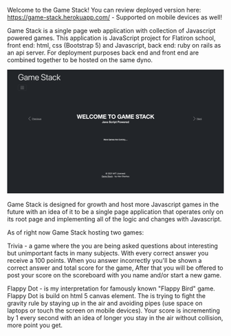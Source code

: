Welcome to the Game Stack! You can review deployed version here: https://game-stack.herokuapp.com/ - Supported on mobile devices as well!

Game Stack is a single page web application with collection of Javascript powered games. This application is JavaScript project for Flatiron school, front end: html, css (Bootstrap 5) and Javascript, back end: ruby on rails as an api server. For deployment purposes back end and front end are combined together to be hosted on the same dyno. 

![game stack welcome screen](/app/assets/images/main.png?raw=true "Title")

Game Stack is designed for growth and host more Javascript games in the future with an idea of it to be a single page application that operates only on its root page and implementing all of the logic and changes with Javascript.

As of right now Game Stack hosting two games:

Trivia - a game where the you are being asked questions about interesting but unimportant facts in many subjects. With every correct answer you receive a 100 points. When you answer incorrectly you'll be shown a correct answer and total score for the game, After that you will be offered to post your score on the scoreboard with you name and/or start a new game.

Flappy Dot - is my interpretation for famously known "Flappy Bird" game. Flappy Dot is build on html 5 canvas element. The is trying to fight the gravity rule by staying up in the air and avoiding pipes (use space on laptops or touch the screen on mobile devices). Your score is incrementing by 1 every second with an idea of longer you stay in the air without collision, more point you get. 

